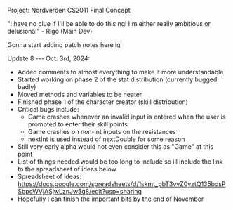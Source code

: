 Project: Nordverden
CS2011 Final Concept

"I have no clue if I'll be able to do this ngl
I'm either really ambitious or delusional" - Rigo (Main Dev)

Gonna start adding patch notes here ig

Update 8 --- Oct. 3rd, 2024:
* Added comments to almost everything to make it more understandable
* Started working on phase 2 of the stat distribution (currently bugged badly)
* Moved methods and variables to be neater
* Finished phase 1 of the character creator (skill distribution)
* Critical bugs include:
    * Game crashes whenever an invalid input is entered when the user is prompted to enter their skill points
    * Game crashes on non-int inputs on the resistances
    * nextInt is used instead of nextDouble for some reason
* Still very early alpha would not even consider this as "Game" at this point
* List of things needed would be too long to include so ill include the link to the spreadsheet of ideas below
* Spreadsheet of ideas: https://docs.google.com/spreadsheets/d/1skmt_pbT3vvZ0yztQ135bosPSbpcWVjASjwLznJw5q8/edit?usp=sharing
* Hopefully I can finish the important bits by the end of November
